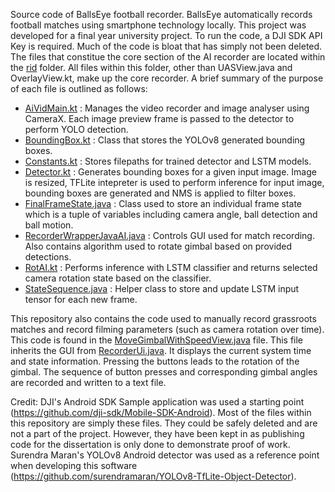 Source code of BallsEye football recorder. BallsEye automatically records football matches using smartphone technology locally. 
This project was developed for a final year university project. To run the code, a DJI SDK API Key is required. Much of the code is bloat that has simply not been deleted.
The files that constitue the core section of the AI recorder are located within the [rid](https://github.com/philipmortimerbristoldiss/BallsEye-AI-Football-Recorder/tree/main/Sample%20Code/app/src/main/java/com/dji/sdk/sample/demo/rid) folder. 
All files within this folder, other than UASView.java and OverlayView.kt, make up the core recorder. A brief summary of the purpose of each file is outlined as follows:

- [AiVidMain.kt](https://github.com/philipmortimerbristoldiss/BallsEye-AI-Football-Recorder/blob/main/Sample%20Code/app/src/main/java/com/dji/sdk/sample/demo/rid/AiVidMain.kt) : Manages the video recorder and image analyser using CameraX. Each image preview frame is passed to the detector to perform YOLO detection.
- [BoundingBox.kt](https://github.com/philipmortimerbristoldiss/BallsEye-AI-Football-Recorder/blob/main/Sample%20Code/app/src/main/java/com/dji/sdk/sample/demo/rid/BoundingBox.kt) : Class that stores the YOLOv8 generated bounding boxes.
- [Constants.kt](https://github.com/philipmortimerbristoldiss/BallsEye-AI-Football-Recorder/blob/main/Sample%20Code/app/src/main/java/com/dji/sdk/sample/demo/rid/Constants.kt) : Stores filepaths for trained detector and LSTM models.
- [Detector.kt](https://github.com/philipmortimerbristoldiss/BallsEye-AI-Football-Recorder/blob/main/Sample%20Code/app/src/main/java/com/dji/sdk/sample/demo/rid/Detector.kt) : Generates bounding boxes for a given input image. Image is resized, TFLite intepreter is used to perform inference for input image, bounding boxes are generated and NMS is applied to filter boxes.
- [FinalFrameState.java](https://github.com/philipmortimerbristoldiss/BallsEye-AI-Football-Recorder/blob/main/Sample%20Code/app/src/main/java/com/dji/sdk/sample/demo/rid/FinalFrameState.java) : Class used to store an individual frame state which is a tuple of variables including camera angle, ball detection and ball motion.
- [RecorderWrapperJavaAI.java](https://github.com/philipmortimerbristoldiss/BallsEye-AI-Football-Recorder/blob/main/Sample%20Code/app/src/main/java/com/dji/sdk/sample/demo/rid/RecorderWrapperJavaAI.java) : Controls GUI used for match recording. Also contains algorithm used to rotate gimbal based on provided detections.
- [RotAI.kt](https://github.com/philipmortimerbristoldiss/BallsEye-AI-Football-Recorder/blob/main/Sample%20Code/app/src/main/java/com/dji/sdk/sample/demo/rid/RotAI.kt) : Performs inference with LSTM classifier and returns selected camera rotation state based on the classifier.
- [StateSequence.java](https://github.com/philipmortimerbristoldiss/BallsEye-AI-Football-Recorder/blob/main/Sample%20Code/app/src/main/java/com/dji/sdk/sample/demo/rid/StateSequence.java) : Helper class to store and update LSTM input tensor for each new frame.

This repository also contains the code used to manually record grassroots matches and record filming parameters (such as camera rotation over time). 
This code is found in the [MoveGimbalWithSpeedView.java](https://github.com/philipmortimerbristoldiss/BallsEye-AI-Football-Recorder/blob/main/Sample%20Code/app/src/main/java/com/dji/sdk/sample/demo/gimbal/MoveGimbalWithSpeedView.java) file.
This file inherits the GUI from [RecorderUi.java](https://github.com/philipmortimerbristoldiss/BallsEye-AI-Football-Recorder/blob/main/Sample%20Code/app/src/main/java/com/dji/sdk/sample/internal/view/RecorderUi.java).
It displays the current system time and state information. Pressing the buttons leads to the rotation of the gimbal. The sequence of button presses and corresponding gimbal angles
are recorded and written to a text file.


Credit:
DJI's Android SDK Sample application was used a starting point (https://github.com/dji-sdk/Mobile-SDK-Android). Most of the files within this repository are simply these files. 
They could be safely deleted and are not a part of the project. However, they have been kept in as publishing code for the dissertation is only done to demonstrate proof of work.
Surendra Maran's YOLOv8 Android detector was used as a reference point when developing this software (https://github.com/surendramaran/YOLOv8-TfLite-Object-Detector).
